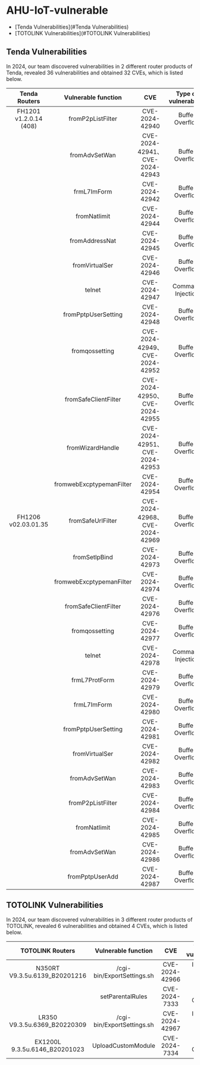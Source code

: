 # AHU-IoT-vulnerable

- [Tenda Vulnerabilities](#Tenda Vulnerabilities)
- [TOTOLINK Vulnerabilities](#TOTOLINK Vulnerabilities)

## Tenda Vulnerabilities
In 2024, our team discovered vulnerabilities in 2 different router products of Tenda, revealed 36 vulnerabilities and obtained 32 CVEs, which is listed below.

|     Tenda  Routers     |   Vulnerable  function   |              CVE               | Type  of vulnerability |
| :--------------------: | :----------------------: | :----------------------------: | :--------------------: |
| FH1201 v1.2.0.14 (408) |    fromP2pListFilter     |         CVE-2024-42940         |    Buffer Overflow     |
|                        |      fromAdvSetWan       | CVE-2024-42941、CVE-2024-42943 |    Buffer Overflow     |
|                        |       frmL7ImForm        |         CVE-2024-42942         |    Buffer Overflow     |
|                        |       fromNatlimit       |         CVE-2024-42944         |    Buffer Overflow     |
|                        |      fromAddressNat      |         CVE-2024-42945         |    Buffer Overflow     |
|                        |      fromVirtualSer      |         CVE-2024-42946         |    Buffer Overflow     |
|                        |          telnet          |         CVE-2024-42947         |   Command Injection    |
|                        |   fromPptpUserSetting    |         CVE-2024-42948         |    Buffer Overflow     |
|                        |      fromqossetting      | CVE-2024-42949、CVE-2024-42952 |    Buffer Overflow     |
|                        |   fromSafeClientFilter   | CVE-2024-42950、CVE-2024-42955 |    Buffer Overflow     |
|                        |     fromWizardHandle     | CVE-2024-42951、CVE-2024-42953 |    Buffer Overflow     |
|                        | fromwebExcptypemanFilter |         CVE-2024-42954         |    Buffer Overflow     |
|  FH1206 v02.03.01.35   |    fromSafeUrlFilter     | CVE-2024-42968、CVE-2024-42969 |    Buffer Overflow     |
|                        |      fromSetlpBind       |         CVE-2024-42973         |    Buffer Overflow     |
|                        | fromwebExcptypemanFilter |         CVE-2024-42974         |    Buffer Overflow     |
|                        |   fromSafeClientFilter   |         CVE-2024-42976         |    Buffer Overflow     |
|                        |      fromqossetting      |         CVE-2024-42977         |    Buffer Overflow     |
|                        |          telnet          |         CVE-2024-42978         |   Command Injection    |
|                        |      frmL7ProtForm       |         CVE-2024-42979         |    Buffer Overflow     |
|                        |       frmL7ImForm        |         CVE-2024-42980         |    Buffer Overflow     |
|                        |   fromPptpUserSetting    |         CVE-2024-42981         |    Buffer Overflow     |
|                        |      fromVirtualSer      |         CVE-2024-42982         |    Buffer Overflow     |
|                        |      fromAdvSetWan       |         CVE-2024-42983         |    Buffer Overflow     |
|                        |    fromP2pListFilter     |         CVE-2024-42984         |    Buffer Overflow     |
|                        |       fromNatlimit       |         CVE-2024-42985         |    Buffer Overflow     |
|                        |      fromAdvSetWan       |         CVE-2024-42986         |    Buffer Overflow     |
|                        |     fromPptpUserAdd      |         CVE-2024-42987         |    Buffer Overflow     |

## TOTOLINK Vulnerabilities
In 2024, our team discovered vulnerabilities in 3 different router products of TOTOLINK, revealed 6 vulnerabilities and obtained 4 CVEs, which is listed below.

|       TOTOLINK Routers        |    Vulnerable  function    |      CVE       |  Type  of vulnerability  |
| :---------------------------: | :------------------------: | :------------: | :----------------------: |
| N350RT V9.3.5u.6139_B20201216 | /cgi-bin/ExportSettings.sh | CVE-2024-42966 | Incorrect access control |
|                               |      setParentalRules      | CVE-2024-7333  |     Buffer Overflow      |
| LR350 V9.3.5u.6369_B20220309  | /cgi-bin/ExportSettings.sh | CVE-2024-42967 | Incorrect access control |
| EX1200L 9.3.5u.6146_B20201023 |     UploadCustomModule     | CVE-2024-7334  |     Buffer Overflow      |


